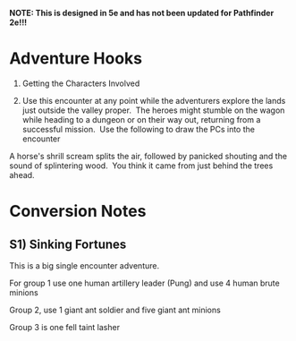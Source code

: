 **NOTE: This is designed in 5e and has not been updated for Pathfinder 2e!!!**



# Adventure Hooks

1. Getting the Characters Involved

1. Use this encounter at any point while the adventurers explore the lands just outside the valley proper.  The heroes might stumble on the wagon while heading to a dungeon or on their way out, returning from a successful mission.  Use the following to draw the PCs into the encounter

A horse's shrill scream splits the air, followed by panicked shouting and the sound of splintering wood.  You think it came from just behind the trees ahead.

# Conversion Notes

## S1) Sinking Fortunes

This is a big single encounter adventure.

For group 1 use one human artillery leader (Pung) and use 4 human brute minions

Group 2, use 1 giant ant soldier and five giant ant minions

Group 3 is one fell taint lasher